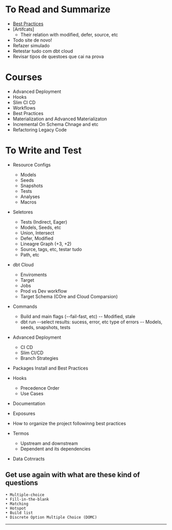 # To Read and Summarize
- [Best Practices](https://docs.getdbt.com/best-practices)
- [Artifcats]
    - Their relation with modified, defer, source, etc
- Todo site de novo!
- Refazer simulado
- Retestar tudo com dbt cloud
- Revisar tipos de questoes que cai na prova

# Courses 
- Advanced Deployment
- Hooks 
- Slim CI CD
- Workflows
- Best Practices
- Materialization and Advanced Materializaton
- Incremental On Schema Chnage and etc
- Refactoring Legacy Code


# To Write and Test
- Resource Configs
    - Models
    - Seeds
    - Snapshots
    - Tests
    - Analyses
    - Macros

- Seletores
    - Tests (Indirect, Eager)
    - Models, Seeds, etc
    - Union, Intersect
    - Defer, Modified
    - Lineagre Graph (+3, +2)
    - Source, tags, etc, testar tudo
    - Path, etc

- dbt Cloud
    - Enviroments
    - Target
    - Jobs
    - Prod vs Dev workflow
    - Target Schema (COre and Cloud Comparsion)

- Commands 
    - Build and main flags (--fail-fast, etc)
    -- Modified, stale
    - dbt run --select results: sucess, error, etc type of errors
      -- Models, seeds, snapshots, tests

- Advanced Deployment 
    - CI CD
    - Slim CI/CD
    - Branch Strategies

- Packages Install and Best Practices

- Hooks 
    - Precedence Order
    - Use Cases

- Documentation
- Exposures

- How to organize the project followinng best practices

- Termos
    - Upstream and downstream
    - Dependent and its dependencies

- Data Cotnracts




##  Get use again with what are these kind of questions

    • Multiple-choice
    • Fill-in-the-blank
    • Matching
    • Hotspot
    • Build list
    • Discrete Option Multiple Choice (DOMC)
----------------------------------------------